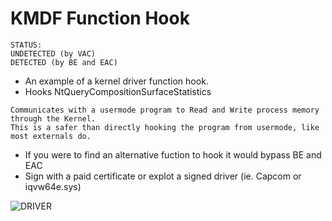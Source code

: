 # KMDF Function Hook
```
STATUS:
UNDETECTED (by VAC)
DETECTED (by BE and EAC)
```
- An example of a kernel driver function hook.
- Hooks NtQueryCompositionSurfaceStatistics
```
Communicates with a usermode program to Read and Write process memory through the Kernel. 
This is a safer than directly hooking the program from usermode, like most externals do.
```

- If you were to find an alternative fuction to hook it would bypass BE and EAC
- Sign with a paid certificate or explot a signed driver (ie. Capcom or iqvw64e.sys)

![DRIVER](https://i.ibb.co/Hp02T0Z/image.png)
